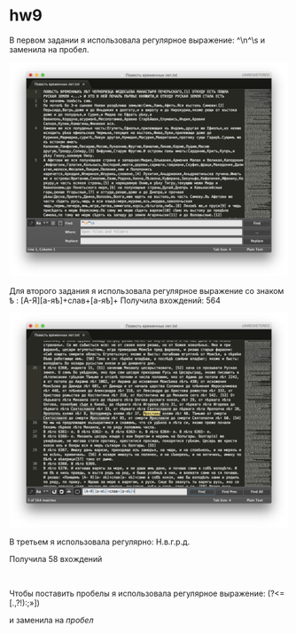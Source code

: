 # hw9
В первом задании я использовала регулярное выражение: ^\n^\s и заменила на пробел.

![](https://github.com/varvaravedeneeva/hw9/blob/master/%D0%BF%D1%80%D0%BE%D0%BF%D1%83%D1%81%D0%BA%D0%B8.png)

Для второго задания я использовала регулярное выражение со знаком ѣ : [А-Я][а-яѣ]+слав+[а-яѣ]+
 Получила вхождений: 564
 
 ![](https://github.com/varvaravedeneeva/hw9/blob/master/%D1%81%D0%BB%D0%B0%D0%B2.png)

В третьем я использовала регулярно: Н.в.г.р.д. 

Получила 58 вхождений

![]()

Чтобы поставить пробелы я использовала регулярное выражение: (?<=[.,?!):;»])

и заменила на *пробел*

![]()
